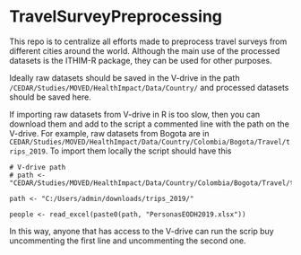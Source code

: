 # TravelSurveyPreprocessing

This repo is to centralize all efforts made to preprocess travel surveys from different cities around the world. Although the main use of the processed datasets is the ITHIM-R package, they can be used for other purposes.

Ideally raw datasets should be saved in the V-drive in the path `/CEDAR/Studies/MOVED/HealthImpact/Data/Country/` and processed datasets should be saved here.

If importing raw datasets from V-drive in R is too slow, then you can download them and add to the script a commented line with the path on the V-drive. For example, raw datasets from Bogota are in `CEDAR/Studies/MOVED/HealthImpact/Data/Country/Colombia/Bogota/Travel/trips_2019`. To import them locally the script should have this

```
# V-drive path
# path <- "CEDAR/Studies/MOVED/HealthImpact/Data/Country/Colombia/Bogota/Travel/trips_2019/"

path <- "C:/Users/admin/downloads/trips_2019/"

people <- read_excel(paste0(path, "PersonasEODH2019.xlsx"))
```

In this way, anyone that has access to the V-drive can run the scrip buy uncommenting the first line and uncommenting the second one.
